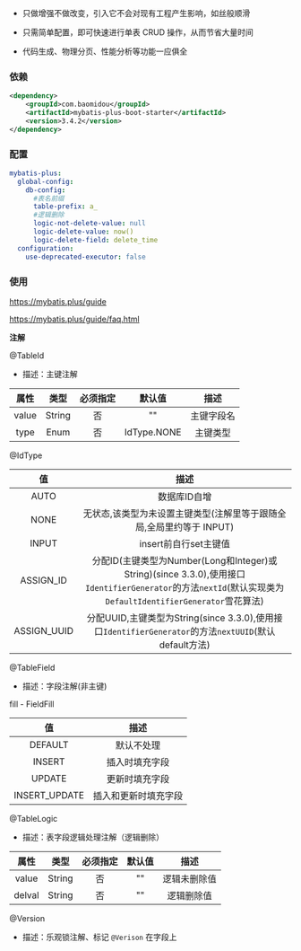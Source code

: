 - 只做增强不做改变，引入它不会对现有工程产生影响，如丝般顺滑

- 只需简单配置，即可快速进行单表 CRUD 操作，从而节省大量时间

- 代码生成、物理分页、性能分析等功能一应俱全



### 依赖

```xml
<dependency>
    <groupId>com.baomidou</groupId>
    <artifactId>mybatis-plus-boot-starter</artifactId>
    <version>3.4.2</version>
</dependency>
```



### 配置

```yml
mybatis-plus:
  global-config:
    db-config:
      #表名前缀
      table-prefix: a_
      #逻辑删除
      logic-not-delete-value: null
      logic-delete-value: now()
      logic-delete-field: delete_time
  configuration:
    use-deprecated-executor: false
```



### 使用

https://mybatis.plus/guide

https://mybatis.plus/guide/faq.html



**注解**

@TableId

- 描述：主键注解

| 属性  |  类型  | 必须指定 |   默认值    |    描述    |
| :---: | :----: | :------: | :---------: | :--------: |
| value | String |    否    |     ""      | 主键字段名 |
| type  |  Enum  |    否    | IdType.NONE |  主键类型  |

@IdType

|     值      |                             描述                             |
| :---------: | :----------------------------------------------------------: |
|    AUTO     |                         数据库ID自增                         |
|    NONE     | 无状态,该类型为未设置主键类型(注解里等于跟随全局,全局里约等于 INPUT) |
|    INPUT    |                    insert前自行set主键值                     |
|  ASSIGN_ID  | 分配ID(主键类型为Number(Long和Integer)或String)(since 3.3.0),使用接口`IdentifierGenerator`的方法`nextId`(默认实现类为`DefaultIdentifierGenerator`雪花算法) |
| ASSIGN_UUID | 分配UUID,主键类型为String(since 3.3.0),使用接口`IdentifierGenerator`的方法`nextUUID`(默认default方法) |



@TableField

- 描述：字段注解(非主键)

fill - FieldFill

|      值       |         描述         |
| :-----------: | :------------------: |
|    DEFAULT    |      默认不处理      |
|    INSERT     |    插入时填充字段    |
|    UPDATE     |    更新时填充字段    |
| INSERT_UPDATE | 插入和更新时填充字段 |



@TableLogic

- 描述：表字段逻辑处理注解（逻辑删除）

|  属性  |  类型  | 必须指定 | 默认值 |     描述     |
| :----: | :----: | :------: | :----: | :----------: |
| value  | String |    否    |   ""   | 逻辑未删除值 |
| delval | String |    否    |   ""   |  逻辑删除值  |



@Version

- 描述：乐观锁注解、标记 `@Verison` 在字段上